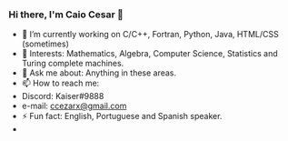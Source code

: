 ### Hi there, I'm Caio Cesar 👋


- 🔭 I’m currently working on C/C++, Fortran, Python, Java, HTML/CSS (sometimes)
- 🌱 Interests: Mathematics, Algebra, Computer Science, Statistics and Turing complete machines.
- 💬 Ask me about: Anything in these areas.
- 📫 How to reach me: 
- Discord: Kaiser#9888
- e-mail: ccezarx@gmail.com
- ⚡ Fun fact: English, Portuguese and Spanish speaker.
-
